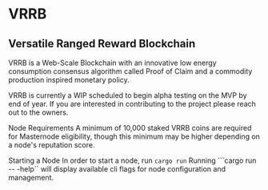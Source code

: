 # VRRB
## Versatile Ranged Reward Blockchain

VRRB is a Web-Scale Blockchain with an innovative low energy consumption consensus algorithm called Proof of Claim 
and a commodity production inspired monetary policy.

VRRB is currently a WIP scheduled to begin alpha testing on the MVP by end of year. If you are interested in contributing to the
project please reach out to the owners.

Node Requirements
    A minimum of 10,000 staked VRRB coins are required for Masternode eligibility, though this minimum may be higher depending on a node's reputation score.
    

Starting a Node
    In order to start a node, run ```cargo run```
    Running ```cargo run -- -help`` will display available cli flags for node configuration and management.